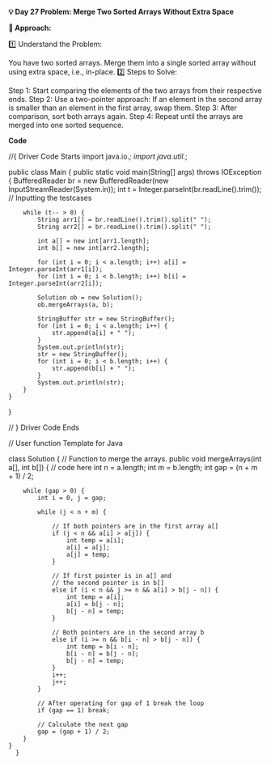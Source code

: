 **💡 Day 27 Problem: Merge Two Sorted Arrays Without Extra Space**

**🧠 Approach:**

1️⃣ Understand the Problem:

You have two sorted arrays. Merge them into a single sorted array without using extra space, i.e., in-place.
2️⃣ Steps to Solve:

Step 1: Start comparing the elements of the two arrays from their respective ends.
Step 2: Use a two-pointer approach:
If an element in the second array is smaller than an element in the first array, swap them.
Step 3: After comparison, sort both arrays again.
Step 4: Repeat until the arrays are merged into one sorted sequence.

**Code**

//{ Driver Code Starts
import java.io.*;
import java.util.*;

public class Main {
    public static void main(String[] args) throws IOException {
        BufferedReader br = new BufferedReader(new InputStreamReader(System.in));
        int t = Integer.parseInt(br.readLine().trim()); // Inputting the testcases

        while (t-- > 0) {
            String arr1[] = br.readLine().trim().split(" ");
            String arr2[] = br.readLine().trim().split(" ");

            int a[] = new int[arr1.length];
            int b[] = new int[arr2.length];

            for (int i = 0; i < a.length; i++) a[i] = Integer.parseInt(arr1[i]);
            for (int i = 0; i < b.length; i++) b[i] = Integer.parseInt(arr2[i]);

            Solution ob = new Solution();
            ob.mergeArrays(a, b);

            StringBuffer str = new StringBuffer();
            for (int i = 0; i < a.length; i++) {
                str.append(a[i] + " ");
            }
            System.out.println(str);
            str = new StringBuffer();
            for (int i = 0; i < b.length; i++) {
                str.append(b[i] + " ");
            }
            System.out.println(str);
        }
    }
}

// } Driver Code Ends


// User function Template for Java

class Solution {
    // Function to merge the arrays.
    public void mergeArrays(int a[], int b[]) {
        // code here
         int n = a.length;
        int m = b.length;
        int gap = (n + m + 1) / 2;

        while (gap > 0) {
            int i = 0, j = gap;

            while (j < n + m) {
              
                // If both pointers are in the first array a[]
                if (j < n && a[i] > a[j]) {
                    int temp = a[i];
                    a[i] = a[j];
                    a[j] = temp;
                } 
              
                // If first pointer is in a[] and 
                // the second pointer is in b[]
                else if (i < n && j >= n && a[i] > b[j - n]) {
                    int temp = a[i];
                    a[i] = b[j - n];
                    b[j - n] = temp;
                } 
              
                // Both pointers are in the second array b
                else if (i >= n && b[i - n] > b[j - n]) {
                    int temp = b[i - n];
                    b[i - n] = b[j - n];
                    b[j - n] = temp;
                }
                i++;
                j++;
            }

            // After operating for gap of 1 break the loop
            if (gap == 1) break;

            // Calculate the next gap
            gap = (gap + 1) / 2;
        }
    }
      }
